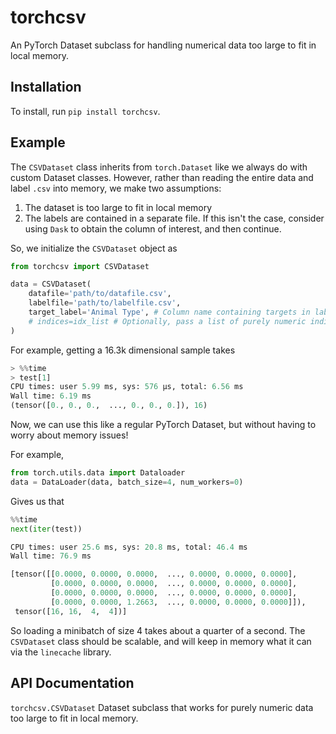 # torchcsv 
An PyTorch Dataset subclass for handling numerical data too large to fit in local memory.
## Installation

To install, run `pip install torchcsv`. 

## Example
The `CSVDataset` class inherits from `torch.Dataset` like we always do with custom Dataset classes. However, rather than reading the entire data and label `.csv` into memory, we make two assumptions:
1. The dataset is too large to fit in local memory 
2. The labels are contained in a separate file. If this isn't the case, consider using `Dask` to obtain the column of interest, and then continue.

So, we initialize the `CSVDataset` object as 
```python 
from torchcsv import CSVDataset 

data = CSVDataset(
    datafile='path/to/datafile.csv',
    labelfile='path/to/labelfile.csv',
    target_label='Animal Type', # Column name containing targets in labelfile.csv
    # indices=idx_list # Optionally, pass a list of purely numeric indices to use instead of the entire indices of the labelfile 
)
```
For example, getting a 16.3k dimensional sample takes 
```python
> %%time
> test[1]
CPU times: user 5.99 ms, sys: 576 µs, total: 6.56 ms
Wall time: 6.19 ms
(tensor([0., 0., 0.,  ..., 0., 0., 0.]), 16)
```
Now, we can use this like a regular PyTorch Dataset, but without having to worry about memory issues!

For example,
```python
from torch.utils.data import Dataloader 
data = DataLoader(data, batch_size=4, num_workers=0)
```
Gives us that 

```python 
%%time 
next(iter(test))

CPU times: user 25.6 ms, sys: 20.8 ms, total: 46.4 ms
Wall time: 76.9 ms

[tensor([[0.0000, 0.0000, 0.0000,  ..., 0.0000, 0.0000, 0.0000],
         [0.0000, 0.0000, 0.0000,  ..., 0.0000, 0.0000, 0.0000],
         [0.0000, 0.0000, 0.0000,  ..., 0.0000, 0.0000, 0.0000],
         [0.0000, 0.0000, 1.2663,  ..., 0.0000, 0.0000, 0.0000]]),
 tensor([16, 16,  4,  4])]
```

So loading a minibatch of size 4 takes about a quarter of a second. The `CSVDataset` class should be scalable, and will keep in memory what it can via the `linecache` library. 

## API Documentation
`torchcsv.CSVDataset`
Dataset subclass that works for purely numeric data too large to fit in local memory. 
